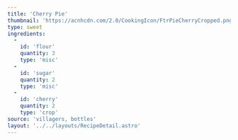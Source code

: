 ```yaml
---
title: 'Cherry Pie'
thumbnail: 'https://acnhcdn.com/2.0/CookingIcon/FtrPieCherryCropped.png'
type: sweet
ingredients:
  -
    id: 'flour'
    quantity: 3
    type: 'misc'
  -
    id: 'sugar'
    quantity: 2
    type: 'misc'
  -
    id: 'cherry'
    quantity: 2
    type: 'crop'
source: 'villagers, bottles'
layout: '../../layouts/RecipeDetail.astro'
---
```

